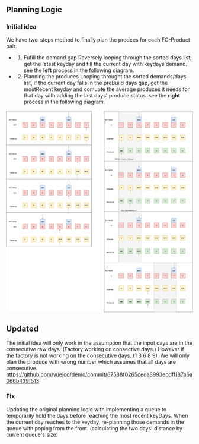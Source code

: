 ## Planning Logic 
### Initial idea
We have two-steps method to finally plan the prodces for each FC-Product pair.
* 1. Fufill the demand gap
Reversely looping through the sorted days list, get the latest keyday and fill the current day with keydays demand. 
see the **left** process in the following diagram.
* 2. Planning the produces
Looping throught the sorted demands/days list, if the current day falls in the preBuild days gap, get the mostRecent keyday and comupte the average produces it needs for that day with adding the last days' produce status. see the **right** process in the following diagram.

<p align="left">
  <img src="https://github.com/yuejoo/demo/blob/master/docs/PlanningLogic.svg">
</p>


## Updated
The initial idea will only work in the assumption that the input days are in the consecutive raw days. (Factory working on consective days.)
However if the factory is not working on the consecutive days. (1 3 6 8 9). We will only plan the produce with wrong number which assumes that all days are consecutive.
https://github.com/yuejoo/demo/commit/67588f0265ceda8993ebdff187a6a066b439f513
### Fix
Updating the original planning logic with implementing a queue to temporarily hold the days before reaching the most recent keyDays. When the current day reaches to the keyday, re-planning those demands in the queue with poping from the front. (calculating the two days' distance by current queue's size)

